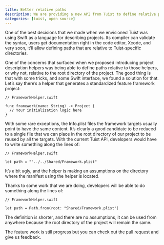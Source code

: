 ```yaml
---
title: Better relative paths
description: We are providing a new API from Tuist to define relative paths and this blog post describes the motivation behind it and the solution that we are adopting.
categories: [tuist, open source]
---
```


One of the best decisions that we made when we envisioned Tuist was using Swift as a language for describing projects. Its compiler can validate the syntax, users get documentation right in the code editor, Xcode, and very soon, it’ll allow defining paths that are relative to Tuist-specific directories.

One of the concerns that surfaced when we proposed introducing project description helpers was being able to define paths relative to those helpers, or why not, relative to the root directory of the project. The good thing is that with some tricks, and some Swift interface, we found a solution for that. Let’s say there’s a helper that generates a standardized feature framework project:

```language-swift
// FrameworkHelper.swift

func framework(name: String) -> Project {
  // Your initialization logic here
}
```

With some rare exceptions, the Info.plist files the framework targets usually point to have the same content. It’s clearly a good candidate to be reduced to a single file that we can place in the root directory of our project to be reused by all the targets. With the current Tuist API, developers would have to write something along the lines of:

```language-swift
// FrameworkHelper.swift

let path = ""../../Shared/Framework.plist"
```

It’s a bit ugly, and the helper is making an assumptions on the directory where the manifest using the helper is located.

Thanks to some work that we are doing, developers will be able to do something along the lines of:

```language-swift
// FrameworkHelper.swift

let path = Path.from(root: "Shared/Framework.plist")
```

The definition is shorter, and there are no assumptions, it can be used from anywhere because the root directory of the project will remain the same.

The feature work is still progress but you can check out the [pull request](https://github.com/tuist/tuist/pull/617) and give us feedback.
